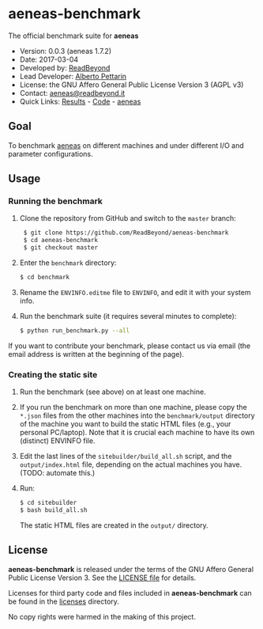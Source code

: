 # aeneas-benchmark

The official benchmark suite for **aeneas**

* Version: 0.0.3 (aeneas 1.7.2)
* Date: 2017-03-04
* Developed by: [ReadBeyond](http://www.readbeyond.it/)
* Lead Developer: [Alberto Pettarin](http://www.albertopettarin.it/)
* License: the GNU Affero General Public License Version 3 (AGPL v3)
* Contact: [aeneas@readbeyond.it](mailto:aeneas@readbeyond.it)
* Quick Links: [Results](https://readbeyond.github.io/aeneas-benchmark/) - [Code](https://github.com/readbeyond/aeneas-benchmark/) - [aeneas](http://www.readbeyond.it/aeneas/)


## Goal

To benchmark
[aeneas](http://www.readbeyond.it/aeneas/)
on different machines and under different I/O and parameter configurations.


## Usage

### Running the benchmark

1. Clone the repository from GitHub and switch to the ``master`` branch:

   ```bash
    $ git clone https://github.com/ReadBeyond/aeneas-benchmark
    $ cd aeneas-benchmark
    $ git checkout master
    ```

2. Enter the ``benchmark`` directory:

   ```bash
   $ cd benchmark
   ```

3. Rename the ``ENVINFO.editme`` file to ``ENVINFO``, and edit it with your system info.

4. Run the benchmark suite (it requires several minutes to complete):

   ```bash
   $ python run_benchmark.py --all
   ```

If you want to contribute your benchmark,
please contact us via email
(the email address is written at the beginning of the page).

### Creating the static site

1. Run the benchmark (see above) on at least one machine.

2. If you run the benchmark on more than one machine, please copy the ``*.json`` files
   from the other machines into the ``benchmark/output`` directory
   of the machine you want to build the static HTML files (e.g., your personal PC/laptop).
   Note that it is crucial each machine to have its own (distinct) ENVINFO file.

3. Edit the last lines of the ``sitebuilder/build_all.sh`` script,
   and the ``output/index.html`` file,
   depending on the actual machines you have.
   (TODO: automate this.)

4. Run:

   ```bash
   $ cd sitebuilder
   $ bash build_all.sh
   ```

   The static HTML files are created in the ``output/`` directory.


## License

**aeneas-benchmark** is released under the terms of the
GNU Affero General Public License Version 3.
See the
[LICENSE file](https://github.com/readbeyond/aeneas-benchmark/blob/master/LICENSE) for details.

Licenses for third party code and files included in **aeneas-benchmark**
can be found in the
[licenses](https://github.com/readbeyond/aeneas-benchmark/blob/master/licenses/README.md) directory.

No copy rights were harmed in the making of this project.



